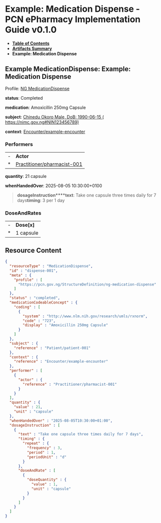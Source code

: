 # Example: Medication Dispense - PCN ePharmacy Implementation Guide v0.1.0

* [**Table of Contents**](toc.md)
* [**Artifacts Summary**](artifacts.md)
* **Example: Medication Dispense**

## Example MedicationDispense: Example: Medication Dispense

Profile: [NG MedicationDispense](StructureDefinition-ng-medication-dispense.md)

**status**: Completed

**medication**: Amoxicillin 250mg Capsule

**subject**: [Chinedu Okoro Male, DoB: 1990-06-15 ( https://nimc.gov.ng#NIN123456789)](Patient-patient-001.md)

**context**: [Encounter/example-encounter](Encounter/example-encounter)

### Performers

| | |
| :--- | :--- |
| - | **Actor** |
| * | [Practitioner/pharmacist-001](Practitioner/pharmacist-001) |

**quantity**: 21 capsule

**whenHandedOver**: 2025-08-05 10:30:00+0100

> **dosageInstruction****text**: Take one capsule three times daily for 7 days**timing**: 3 per 1 day

### DoseAndRates

| | |
| :--- | :--- |
| - | **Dose[x]** |
| * | 1 capsule |




## Resource Content

```json
{
  "resourceType" : "MedicationDispense",
  "id" : "dispense-001",
  "meta" : {
    "profile" : [
      "https://pcn.gov.ng/StructureDefinition/ng-medication-dispense"
    ]
  },
  "status" : "completed",
  "medicationCodeableConcept" : {
    "coding" : [
      {
        "system" : "http://www.nlm.nih.gov/research/umls/rxnorm",
        "code" : "723",
        "display" : "Amoxicillin 250mg Capsule"
      }
    ]
  },
  "subject" : {
    "reference" : "Patient/patient-001"
  },
  "context" : {
    "reference" : "Encounter/example-encounter"
  },
  "performer" : [
    {
      "actor" : {
        "reference" : "Practitioner/pharmacist-001"
      }
    }
  ],
  "quantity" : {
    "value" : 21,
    "unit" : "capsule"
  },
  "whenHandedOver" : "2025-08-05T10:30:00+01:00",
  "dosageInstruction" : [
    {
      "text" : "Take one capsule three times daily for 7 days",
      "timing" : {
        "repeat" : {
          "frequency" : 3,
          "period" : 1,
          "periodUnit" : "d"
        }
      },
      "doseAndRate" : [
        {
          "doseQuantity" : {
            "value" : 1,
            "unit" : "capsule"
          }
        }
      ]
    }
  ]
}

```
